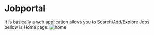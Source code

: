 # Jobportal
It is basically a web application allows you to Search/Add/Explore Jobs bellow is Home page:
![home](https://user-images.githubusercontent.com/81870361/113486353-de152180-94cf-11eb-8bb6-f24847238878.JPG)
